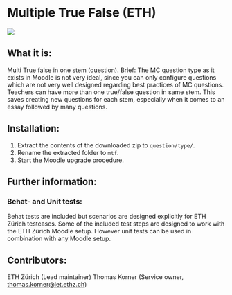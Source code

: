 # Multiple True False (ETH)

![](https://github.com/ethz-let/qtype_mtf/actions/workflows/moodle-ci.yml/badge.svg)

## What it is:
Multi True false in one stem (question). Brief: The MC question type as it exists in Moodle is not very ideal, since you can only configure questions which are not very well designed regarding best practices of MC questions. Teachers can have more than one true/false question in same stem. This saves creating new questions for each stem, especially when it comes to an essay followed by many questions.

## Installation:
1. Extract the contents of the downloaded zip to `question/type/`.
1. Rename the extracted folder to `mtf`.
1. Start the Moodle upgrade procedure.

## Further information:
### Behat- and Unit tests:
Behat tests are included but scenarios are designed explicitly for ETH Zürich testcases.
Some of the included test steps are designed to work with the ETH Zürich Moodle setup.
However unit tests can be used in combination with any Moodle setup.
 
## Contributors:
ETH Zürich (Lead maintainer)
Thomas Korner (Service owner, thomas.korner@let.ethz.ch)